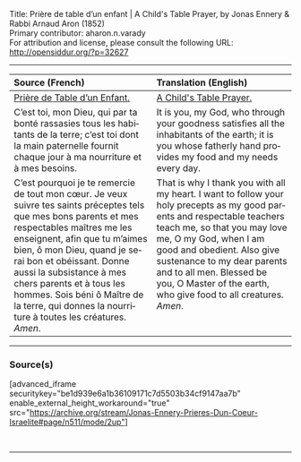 <html>
<head></head>
<body>
Title: Prière de table d’un enfant | A Child's Table Prayer, by Jonas Ennery & Rabbi Arnaud Aron (1852)<br />
Primary contributor: aharon.n.varady<br />
For attribution and license, please consult the following URL: <a href="http://opensiddur.org/?p=32627">http://opensiddur.org/?p=32627</a>
<p />
<hr />

<table style="margin-left: auto;margin-right: auto;" class="draggable">
<thead><tr><th id="x" style="text-align: left;">Source (French)</th><th style="text-align: left;">Translation (English)</th></tr></thead>
<tbody>
<tr><td style="vertical-align:top;">
<div class="french" lang="fr">
<u>Prière de Table d’un Enfant.</u>
</span></div></td>
 
<td style="vertical-align:top;">
<div class="english" lang="en">
<u>A Child's Table Prayer.</u>
</div></td></tr>


<tr><td style="vertical-align:top;">
<div class="french" lang="fr">
C’est toi, mon Dieu, qui par ta bonté rassasies tous les habitants de la terre; c’est toi dont la main paternelle fournit chaque jour à ma nourriture et à mes besoins.
</span></div></td>
 
<td style="vertical-align:top;">
<div class="english" lang="en">
It is you, my God, who through your goodness satisfies all the inhabitants of the earth; it is you whose fatherly hand provides my food and my needs every day.
</div></td></tr>


<tr><td style="vertical-align:top;">
<div class="french" lang="fr">
C’est pourquoi je te remercie de tout mon cœur. Je veux suivre tes saints préceptes tels que mes bons parents et mes respectables maîtres me les enseignent, afin que tu m’aimes bien, ô mon Dieu, quand je serai bon et obéissant. Donne aussi la subsistance à mes chers parents et à tous les hommes. Sois béni ô Maître de la terre, qui donnes la nourriture à toutes les créatures. <em>Amen</em>.
</span></div></td>
 
<td style="vertical-align:top;">
<div class="english" lang="en">
That is why I thank you with all my heart. I want to follow your holy precepts as my good parents and respectable teachers teach me, so that you may love me, O my God, when I am good and obedient. Also give sustenance to my dear parents and to all men. Blessed be you, O Master of the earth, who give food to all creatures. <em>Amen</em>.
</div></td></tr>
</tbody></table>

<hr />

<h3>Source(s)</h3>

[advanced_iframe securitykey="be1d939e6a1b36109171c7d5503b34cf9147aa7b" enable_external_height_workaround="true" src="https://archive.org/stream/Jonas-Ennery-Prieres-Dun-Coeur-Israelite#page/n511/mode/2up"]

&nbsp;

<hr />

&nbsp;
</body>
</html>